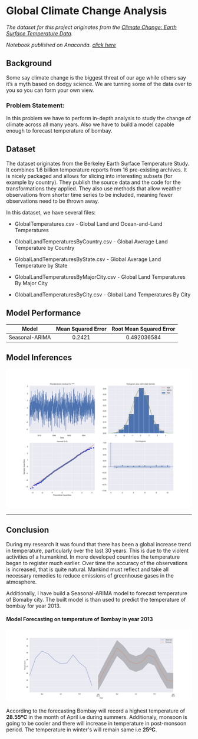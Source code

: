 # Global Climate Change Analysis

*The dataset for this project originates from the [Climate Change: Earth Surface Temperature Data](https://www.kaggle.com/berkeleyearth/climate-change-earth-surface-temperature-data).*

*Notebook published on Anaconda. [click here](https://anaconda.org/arun2728/globalclimatechangeanalysis/notebook)*

## Background
Some say climate change is the biggest threat of our age while others say it’s a myth based on dodgy science. We are turning some of the data over to you so you can form your own view.

### Problem Statement:
In this problem we have to perform in-depth analysis to study the change of climate across all many years. Also we have to build a model capable enough to forecast temperature of bombay.

## Dataset
The dataset originates from the Berkeley Earth Surface Temperature Study. It combines 1.6 billion temperature reports from 16 pre-existing archives. It is nicely packaged and allows for slicing into interesting subsets (for example by country). They publish the source data and the code for the transformations they applied. They also use methods that allow weather observations from shorter time series to be included, meaning fewer observations need to be thrown away.

In this dataset, we have several files:

* GlobalTemperatures.csv - Global Land and Ocean-and-Land Temperatures

* GlobalLandTemperaturesByCountry.csv - Global Average Land Temperature by Country

* GlobalLandTemperaturesByState.csv - Global Average Land Temperature by State

* GlobalLandTemperaturesByMajorCity.csv - Global Land Temperatures By Major City

* GlobalLandTemperaturesByCity.csv - Global Land Temperatures By City

## Model Performance

| Model |	Mean Squared Error		| Root Mean Squared Error | 
:------------: | :------------: | :-------------: | 
| Seasonal-ARIMA		 |	0.2421	| 0.492036584	|

## Model Inferences

![no image](https://github.com/arun2728/data-science-portfolio/blob/main/Global%20Climate%20Change/output/inference.png)

<hr>

## Conclusion

During my research it was found that there has been a global increase trend in temperature, particularly over the last 30 years. This is due to the violent activities of a humankind. In more developed countries the temperature began to register much earlier. Over time the accuracy of the observations is increased, that is quite natural. Mankind must reflect and take all necessary remedies to reduce emissions of greenhouse gases in the atmosphere.

Additionally, I have build a Seasonal-ARIMA model to forecast temperature of Bomaby city. The built model is than used to predict the temperature of bombay for year 2013.


#### Model Forecasting on temperature of Bombay in year 2013

![no image](https://github.com/arun2728/data-science-portfolio/blob/main/Global%20Climate%20Change/output/Forecast.png)

According to the forecasting Bombay will record a highest temperature of **28.55ºC** in the month of April i.e during summers. Additionaly, monsoon is going to be cooler and there will increase in temperature in post-monsoon period. The temperature in winter's will remain same i.e **25ºC**.
